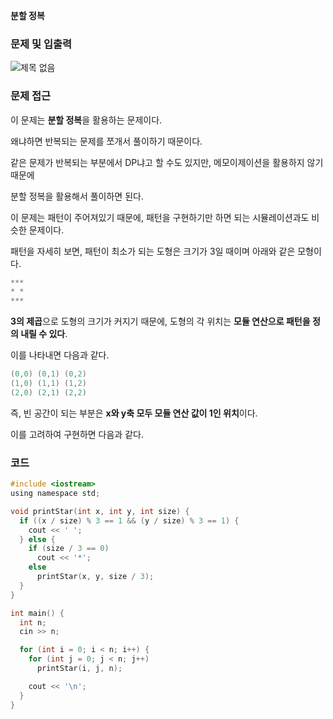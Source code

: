 **분할 정복**



### 문제 및 입출력

![제목 없음](https://user-images.githubusercontent.com/56579239/192316093-c38fc6e2-2211-4040-ad6d-25607c5912b1.png)



### 문제 접근

이 문제는 **분할 정복**을 활용하는 문제이다.



왜냐하면 반복되는 문제를 쪼개서 풀이하기 때문이다.

같은 문제가 반복되는 부분에서 DP냐고 할 수도 있지만, 메모이제이션을 활용하지 않기 때문에

분할 정복을 활용해서 풀이하면 된다.



이 문제는 패턴이 주어져있기 때문에, 패턴을 구현하기만 하면 되는 시뮬레이션과도 비슷한 문제이다.



패턴을 자세히 보면, 패턴이 최소가 되는 도형은 크기가 3일 때이며 아래와 같은 모형이다.

```c
***
* *
***
```



**3의 제곱**으로 도형의 크기가 커지기 때문에, 도형의 각 위치는 **모듈 연산으로 패턴을 정의 내릴 수 있다**.

이를 나타내면 다음과 같다.

```c
(0,0) (0,1) (0,2)
(1,0) (1,1) (1,2)
(2,0) (2,1) (2,2)
```

즉, 빈 공간이 되는 부분은 **x와 y축 모두 모듈 연산 값이 1인 위치**이다.



이를 고려하여 구현하면 다음과 같다.



### 코드

```c
#include <iostream>
using namespace std;

void printStar(int x, int y, int size) {
  if ((x / size) % 3 == 1 && (y / size) % 3 == 1) {
    cout << ' ';
  } else {
    if (size / 3 == 0)
      cout << '*';
    else
      printStar(x, y, size / 3);
  }
}

int main() {
  int n;
  cin >> n;

  for (int i = 0; i < n; i++) {
    for (int j = 0; j < n; j++)
      printStar(i, j, n);

    cout << '\n';
  }
}
```


